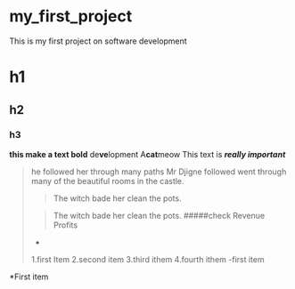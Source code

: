 # my_first_project
This is my first project on software development
# h1 
## h2
### h3
**this make a text bold**
de**ve**lopment
A**cat**meow
This text is ***really important***
>he followed her through many paths
>Mr Djigne followed went through many of the beautiful rooms in the castle.
>
>>The witch bade her clean the pots.
>
>>The witch bade her clean the pots.
>#####check
>Revenue
>Profits
>
>*
>1.first Item
>2.second item
>3.third ithem
>4.fourth ithem
-first item
>
*First item
